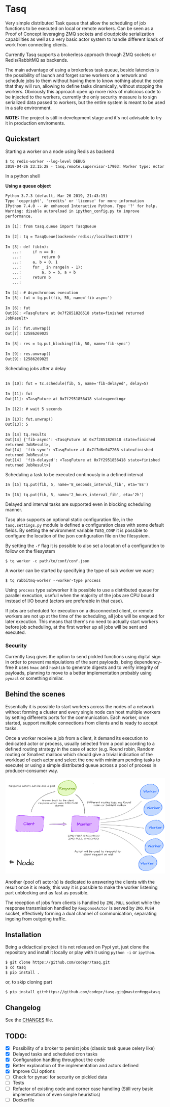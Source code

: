 Tasq
====

Very simple distributed Task queue that allow the scheduling of job functions to be
executed on local or remote workers. Can be seen as a Proof of Concept leveraging ZMQ sockets and
cloudpickle serialization capabilities as well as a very basic actor system to handle different
loads of work from connecting clients.

Currently Tasq supports a brokerless approach through ZMQ sockets or Redis/RabbitMQ as backends.

The main advantage of using a brokerless task queue, beside latencies is the possibility of launch
and forget some workers on a network and schedule jobs to them without having them to know nothing
about the code that they will run, allowing to define tasks dinamically, without stopping the
workers. Obviously this approach open up more risks of malicious code to be injected to the workers,
currently the only security measure is to sign serialized data passed to workers, but the entire
system is meant to be used in a safe environment.

**NOTE:** The project is still in development stage and it's not advisable to try it in
production enviroments.



## Quickstart

Starting a worker on a node using Redis as backend

```
$ tq redis-worker --log-level DEBUG
2019-04-26 23:15:28 - tasq.remote.supervisor-17903: Worker type: Actor
```

In a python shell

**Using a queue object**

```
Python 3.7.3 (default, Mar 26 2019, 21:43:19)
Type 'copyright', 'credits' or 'license' for more information
IPython 7.4.0 -- An enhanced Interactive Python. Type '?' for help.
Warning: disable autoreload in ipython_config.py to improve performance.

In [1]: from tasq.queue import TasqQueue

In [2]: tq = TasqQueue(backend='redis://localhost:6379')

In [3]: def fib(n):
   ...:     if n == 0:
   ...:         return 0
   ...:     a, b = 0, 1
   ...:     for _ in range(n - 1):
   ...:         a, b = b, a + b
   ...:     return b
   ...:

In [4]: # Asynchronous execution
In [5]: fut = tq.put(fib, 50, name='fib-async')

In [6]: fut
Out[6]: <TasqFuture at 0x7f2851826518 state=finished returned JobResult>

In [7]: fut.unwrap()
Out[7]: 12586269025

In [8]: res = tq.put_blocking(fib, 50, name='fib-sync')

In [9]: res.unwrap()
Out[9]: 12586269025
```

Scheduling jobs after a delay
```

In [10]: fut = tc.schedule(fib, 5, name='fib-delayed', delay=5)

In [11]: fut
Out[11]: <TasqFuture at 0x7f2951856418 state=pending>

In [12]: # wait 5 seconds

In [13]: fut.unwrap()
Out[13]: 5

In [14] tq.results
Out[14] {'fib-async': <TasqFuture at 0x7f2851826518 state=finished returned JobResult>,
Out[14]  'fib-sync': <TasqFuture at 0x7f7d6e047268 state=finished returned JobResult>
Out[14]  'fib-delayed': <TasqFuture at 0x7f2951856418 state=finished returned JobResult>}
```

Scheduling a task to be executed continously in a defined interval

```
In [15] tq.put(fib, 5, name='8_seconds_interval_fib', eta='8s')

In [16] tq.put(fib, 5, name='2_hours_interval_fib', eta='2h')

```
Delayed and interval tasks are supported even in blocking scheduling manner.

Tasq also supports an optional static configuration file, in the `tasq.settings.py` module is
defined a configuration class with some default fields. By setting the environment variable
`TASQ_CONF` it is possible to configure the location of the json configuration file on the
filesystem.

By setting the `-f` flag it is possible to also set a location of a configuration to follow on the
filesystem

```
$ tq worker -c path/to/conf/conf.json
```

A worker can be started by specifying the type of sub worker we want:

```
$ tq rabbitmq-worker --worker-type process
```
Using `process` type subworker it is possible to use a distributed queue for parallel execution,
usefull when the majority of the jobs are CPU bound instead of I/O bound (actors are preferable in
that case).

If jobs are scheduled for execution on a disconnected client, or remote workers are not up at the
time of the scheduling, all jobs will be enqeued for later execution. This means that there's no
need to actually start workers before job scheduling, at the first worker up all jobs will be sent
and executed.

### Security

Currently tasq gives the option to send pickled functions using digital sign in order to prevent
manipulations of the sent payloads, being dependency-free it uses `hmac` and `hashlib` to generate
digests and to verify integrity of payloads, planning to move to a better implementation probably
using `pynacl` or something similar.

## Behind the scenes

Essentially it is possible to start workers across the nodes of a network without forming a cluster
and every single node can host multiple workers by setting differents ports for the communication.
Each worker, once started, support multiple connections from clients and is ready to accept tasks.

Once a worker receive a job from a client, it demand its execution to dedicated actor or process,
usually selected from a pool according to a defined routing strategy in the case of actor (e.g.
Round robin, Random routing or Smallest mailbox which should give a trivial indication of the
workload of each actor and select the one with minimum pending tasks to execute) or using a simple
distributed queue across a pool of process in producer-consumer way.

![Tasq master-workers arch](static/worker_model_2.png)

Another (pool of) actor(s) is dedicated to answering the clients with the result once it is ready,
this way it is possible to make the worker listening part unblocking and as fast as possible.

The reception of jobs from clients is handled by `ZMQ.PULL` socket while the response transmission
handled by `ResponseActor` is served by `ZMQ.PUSH` socket, effectively forming a dual channel of
communication, separating ingoing from outgoing traffic.

## Installation

Being a didactical project it is not released on Pypi yet, just clone the repository and install it
locally or play with it using `python -i` or `ipython`.

```
$ git clone https://github.com/codepr/tasq.git
$ cd tasq
$ pip install .
```

or, to skip cloning part

```
$ pip install git+https://github.com/codepr/tasq.git@master#egg=tasq
```

## Changelog

See the [CHANGES](CHANGES.md) file.

## TODO:

- [x] Possibility of a broker to persist jobs (classic task queue celery like)
- [x] Delayed tasks and scheduled cron tasks
- [x] Configuration handling throughout the code
- [x] Better explanation of the implementation and actors defined
- [x] Improve CLI options
- [ ] Check for pynacl for security on pickled data
- [ ] Tests
- [ ] Refactor of existing code and corner case handling (Still very basic implementation of even
      simple heuristics)
- [ ] Dockerfile
